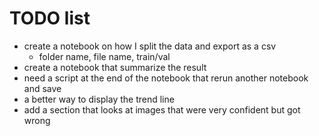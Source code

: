 # TODO list


* create a notebook on how I split the data and export as a csv
    * folder name, file name, train/val 
* create a notebook that summarize the result 
* need a script at the end of the notebook that rerun another notebook and save
* a better way to display the trend line
* add a section that looks at images that were very confident but got wrong